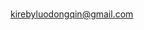 ###
kirebyluodongqin@gmail.com

<!--
**839993shok/839993shok** is a ✨ _special_ ✨ repository because its `README.md` (this file) appears on your GitHub profile.

Here are some ideas to get you started:

- 🔭 I’m currently working on ...
- 🌱 I’m currently learning ...
- 👯 I’m looking to collaborate on ...
- 🤔 I’m looking for help with ...
- 💬 Ask me about ...
- 📫 How to reach me: ...kirebyluodongqin@gmail.com
- 😄 Pronouns: ...
- ⚡ Fun fact: ...
--
